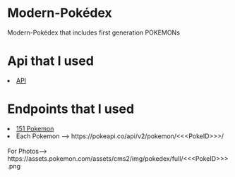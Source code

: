 # Modern-Pokédex
Modern-Pokédex that includes first generation POKEMONs
# Api that I used
<li><a href="https://pokeapi.co/">API</a> </li>

# Endpoints that I used

<li><a href="https://pokeapi.co/api/v2/pokemon?offset=0&limit=151">151 Pokemon</a></li>
<li>Each Pokemon --> https://pokeapi.co/api/v2/pokemon/&lt;&lt;&lt;PokeID&gt;&gt;&gt/</li>
<br>
For Photos--> https://assets.pokemon.com/assets/cms2/img/pokedex/full/&lt;&lt;&lt;PokeID&gt;&gt;&gt;.png
